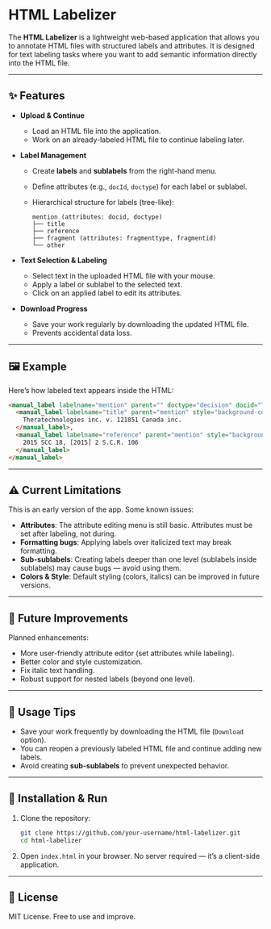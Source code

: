 # HTML Labelizer

The **HTML Labelizer** is a lightweight web-based application that allows you to annotate HTML files with structured labels and attributes.
It is designed for text labeling tasks where you want to add semantic information directly into the HTML file.

---

## ✨ Features

* **Upload & Continue**

  * Load an HTML file into the application.
  * Work on an already-labeled HTML file to continue labeling later.

* **Label Management**

  * Create **labels** and **sublabels** from the right-hand menu.
  * Define attributes (e.g., `docId`, `doctype`) for each label or sublabel.
  * Hierarchical structure for labels (tree-like):

    ```
    mention (attributes: docid, doctype)
    ├── title
    ├── reference
    ├── fragment (attributes: fragmenttype, fragmentid)
    └── other
    ```

* **Text Selection & Labeling**

  * Select text in the uploaded HTML file with your mouse.
  * Apply a label or sublabel to the selected text.
  * Click on an applied label to edit its attributes.

* **Download Progress**

  * Save your work regularly by downloading the updated HTML file.
  * Prevents accidental data loss.

---

## 🖼️ Example

Here’s how labeled text appears inside the HTML:

```html
<manual_label labelname="mention" parent="" doctype="decision" docid="Thera" style="background-color: rgb(251, 60, 60); color: white;">
  <manual_label labelname="title" parent="mention" style="background-color: rgb(111, 66, 193); color: white;">
    Theratechnologies inc. v. 121851 Canada inc.
  </manual_label>, 
  <manual_label labelname="reference" parent="mention" style="background-color: rgb(74, 158, 255); color: black;">
    2015 SCC 18, [2015] 2 S.C.R. 106
  </manual_label>
</manual_label>
```

---

## ⚠️ Current Limitations

This is an early version of the app. Some known issues:

* **Attributes**: The attribute editing menu is still basic. Attributes must be set after labeling, not during.
* **Formatting bugs**: Applying labels over italicized text may break formatting.
* **Sub-sublabels**: Creating labels deeper than one level (sublabels inside sublabels) may cause bugs — avoid using them.
* **Colors & Style**: Default styling (colors, italics) can be improved in future versions.

---

## 🚀 Future Improvements

Planned enhancements:

* More user-friendly attribute editor (set attributes while labeling).
* Better color and style customization.
* Fix italic text handling.
* Robust support for nested labels (beyond one level).

---

## 💾 Usage Tips

* Save your work frequently by downloading the HTML file (`Download` option).
* You can reopen a previously labeled HTML file and continue adding new labels.
* Avoid creating **sub-sublabels** to prevent unexpected behavior.

---

## 📂 Installation & Run

1. Clone the repository:

   ```bash
   git clone https://github.com/your-username/html-labelizer.git
   cd html-labelizer
   ```
2. Open `index.html` in your browser.
   No server required — it’s a client-side application.

---

## 📝 License

MIT License. Free to use and improve.